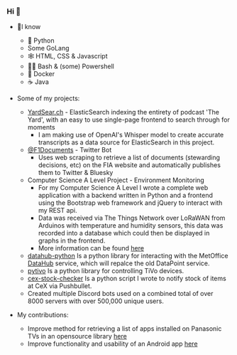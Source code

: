 ### Hi 👋

- 🧠I know
  - 🐍 Python
  - Some GoLang
  - 🕸 HTML, CSS & Javascript
  - 👨‍💻 Bash & (some) Powershell
  - 🐳 Docker
  - ☕ Java


- Some of my projects:
  - [YardSear.ch](https://yardsear.ch) - ElasticSearch indexing the entirety of podcast 'The Yard', with an easy to use single-page frontend to search through for moments
    - I am making use of OpenAI's Whisper model to create accurate transcripts as a data source for ElasticSearch in this project.
  - [@F1Documents](https://twitter.com/F1Documents) - Twitter Bot
    - Uses web scraping to retrieve a list of documents (stewarding decisions, etc) on the FIA website and automatically publishes them to Twitter & Bluesky
  - Computer Science A Level Project - Environment Monitoring
    - For my Computer Science A Level I wrote a complete web application with a backend written in Python and a frontend using the Bootstrap web framework and jQuery to interact with my REST api.
    - Data was received via The Things Network over LoRaWAN from Arduinos with temperature and humidity sensors, this data was recorded into a database which could then be displayed in graphs in the frontend.
    - More information can be found [here](https://github.com/bfayers/bfayers/blob/master/csproject.md)
  - [datahub-python](https://github.com/bfayers/datahub-python) Is a python library for interacting with the MetOffice [DataHub](https://www.metoffice.gov.uk/services/data/datapoint/notifications/weather-datahub) service, which will repalce the old DataPoint service.
  - [pytivo](https://github.com/bfayers/pytivo) Is a python library for controlling TiVo devices.
  - [cex-stock-checker](https://github.com/bfayers/cex-stock-checker) Is a python script I wrote to notify stock of items at CeX via Pushbullet.
  - Created multiple Discord bots used on a combined total of over 8000 servers with over 500,000 unique users.
- My contributions:
  - Improve method for retrieving a list of apps installed on Panasonic TVs in an opensource library [here](https://github.com/florianholzapfel/panasonic-viera/pull/40)
  - Improve functionality and usability of an Android app [here](https://github.com/patzly/grocy-android/pull/14)
